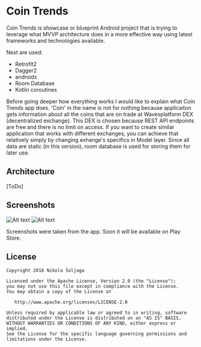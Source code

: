 # Coin Trends
Coin Trends is showcase or blueprint Android project that is trying to leverage what MVVP architecture does in a more effective way using latest frameworks and technologies available. 

Next are used:

- Retrofit2
- Dagger2 
- androidx
- Room Database
- Kotlin coroutines

Before going deeper how everything works I would like to explain what Coin Trends app does. 'Coin' in the name is not for nothing because applicaiton gets information about all the coins that
are on trade at Wavesplatform DEX (decentralized exchange). This DEX is chosen because REST API endpoints are free and there is no limit on access. If you want to create similar application that
works with different exchanges, you can achieve that relatively simply by changing exhange's specifics in Model layer. Since all data are static (in this version), room database is used 
for storing them for later use.
   
## Architecture

[ToDo]



## Screenshots 

![Alt text](img/Screenshot1.jpg?raw=true "Screenshot1")
![Alt text](img/Screenshot2.jpg?raw=true "Screenshot2")

Screenshots were taken from the app. Soon it will be available on Play Store.


## License

~~~
Copyright 2018 Nikola Šoljaga

Licensed under the Apache License, Version 2.0 (the "License");
you may not use this file except in compliance with the License.
You may obtain a copy of the License at

   http://www.apache.org/licenses/LICENSE-2.0

Unless required by applicable law or agreed to in writing, software
distributed under the License is distributed on an "AS IS" BASIS,
WITHOUT WARRANTIES OR CONDITIONS OF ANY KIND, either express or implied.
See the License for the specific language governing permissions and
limitations under the License.
~~~

